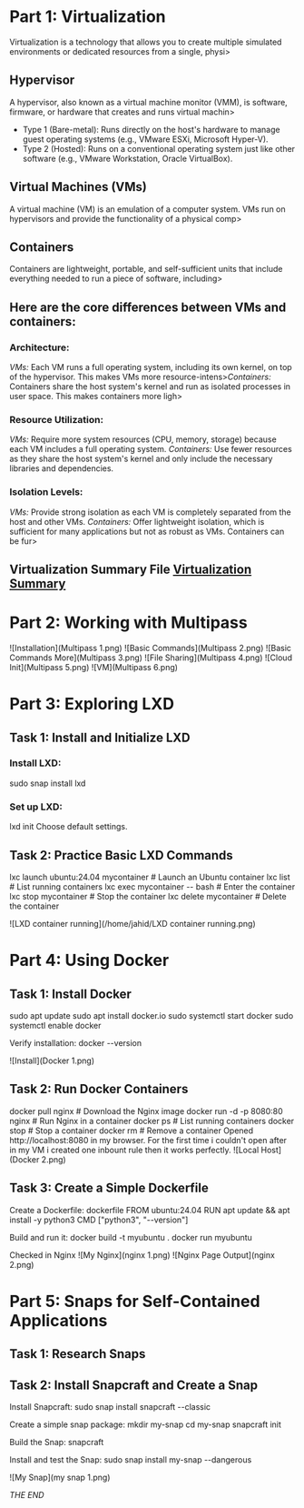 # Part 1: Virtualization
Virtualization is a technology that allows you to create multiple simulated environments or dedicated resources from a single, physi>

## Hypervisor
A hypervisor, also known as a virtual machine monitor (VMM), is software, firmware, or hardware that creates and runs virtual machin>

- Type 1 (Bare-metal): Runs directly on the host's hardware to manage guest operating systems (e.g., VMware ESXi, Microsoft Hyper-V).
- Type 2 (Hosted): Runs on a conventional operating system just like other software (e.g., VMware Workstation, Oracle VirtualBox).

## Virtual Machines (VMs)
A virtual machine (VM) is an emulation of a computer system. VMs run on hypervisors and provide the functionality of a physical comp>

## Containers
Containers are lightweight, portable, and self-sufficient units that include everything needed to run a piece of software, including>

## Here are the core differences between VMs and containers:


### Architecture:

*VMs:* Each VM runs a full operating system, including its own kernel, on top of the hypervisor. This makes VMs more resource-intens>*Containers:* Containers share the host system's kernel and run as isolated processes in user space. This makes containers more ligh>

### Resource Utilization:

*VMs:* Require more system resources (CPU, memory, storage) because each VM includes a full operating system.
*Containers:* Use fewer resources as they share the host system's kernel and only include the necessary libraries and dependencies.

### Isolation Levels:
*VMs:* Provide strong isolation as each VM is completely separated from the host and other VMs.
*Containers:* Offer lightweight isolation, which is sufficient for many applications but not as robust as VMs. Containers can be fur>

## Virtualization Summary File [Virtualization Summary](virtualization_summary.txt)

# Part 2: Working with Multipass

![Installation](Multipass 1.png)
![Basic Commands](Multipass 2.png)
![Basic Commands More](Multipass 3.png)
![File Sharing](Multipass 4.png)
![Cloud Init](Multipass 5.png)
![VM](Multipass 6.png)

# Part 3: Exploring LXD

## Task 1: Install and Initialize LXD
### Install LXD:
sudo snap install lxd
### Set up LXD:
lxd init
Choose default settings.

## Task 2: Practice Basic LXD Commands
lxc launch ubuntu:24.04 mycontainer  # Launch an Ubuntu container
lxc list  # List running containers
lxc exec mycontainer -- bash  # Enter the container
lxc stop mycontainer  # Stop the container
lxc delete mycontainer  # Delete the container

![LXD container running](/home/jahid/LXD container running.png)

# Part 4: Using Docker
## Task 1: Install Docker
sudo apt update
sudo apt install docker.io
sudo systemctl start docker
sudo systemctl enable docker

Verify installation:
docker --version

![Install](Docker 1.png)

## Task 2: Run Docker Containers
docker pull nginx  # Download the Nginx image
docker run -d -p 8080:80 nginx  # Run Nginx in a container
docker ps  # List running containers
docker stop <container-id>  # Stop a container
docker rm <container-id>  # Remove a container
Opened http://localhost:8080 in my browser.
For the first time i couldn't open after in my VM i created one inbount rule then it works perfectly.
![Local Host](Docker 2.png)

## Task 3: Create a Simple Dockerfile
Create a Dockerfile:
dockerfile
FROM ubuntu:24.04
RUN apt update && apt install -y python3
CMD ["python3", "--version"]

Build and run it:
docker build -t myubuntu .
docker run myubuntu

Checked in Nginx
![My Nginx](nginx 1.png)
![Nginx Page Output](nginx 2.png)

# Part 5: Snaps for Self-Contained Applications
## Task 1: Research Snaps
## Task 2: Install Snapcraft and Create a Snap
Install Snapcraft:
sudo snap install snapcraft --classic

Create a simple snap package:
mkdir my-snap
cd my-snap
snapcraft init

Build the Snap:
snapcraft

Install and test the Snap:
sudo snap install my-snap --dangerous

![My Snap](my snap 1.png)

*THE END*